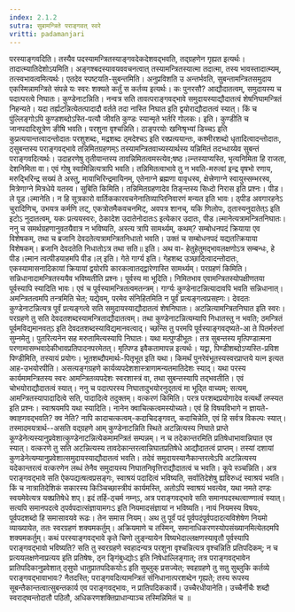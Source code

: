 ```yaml
---
index: 2.1.2
sutra: सुबामन्त्रिते पराङ्गवत्‌ स्वरे
vritti: padamanjari
---
```


  परस्याङ्गवदिति। तस्यैव पदस्यामन्त्रितस्याङ्गवदेकदेशवद्भवति, तद्ग्रहणेन गृह्यत इत्यर्थः। तादात्म्यातिदेशोऽयमिति। अङ्गश्बदस्यावयववचनत्वात् तस्यामन्त्रितस्यात्मा तदात्मा, तस्य भावस्तादात्म्यम्, तत्स्वभावत्वमित्यर्थः। एतदेव स्पष्टयति-सुबन्तमिति। अनुप्रविशति उ अन्तर्भवति, सुबन्तामन्त्रितसमुदाय एकस्मिन्नामन्त्रिते संपन्ने यः स्वरः शक्यते कर्तुं स कर्तव्य इत्यर्थः। कः पुनरसौ? आद्यौदातत्वम्, समुदायस्य च पदात्परत्वे निघातः। कुण्डेनाटन्निति। नन्वत्र सति तावत्पराङ्गवद्भावे समुदायस्याद्यौदातत्वं शेषनिघामन्त्रितं निहन्यते। यदा तर्ह्यटन्नित्येतत्पादादौ वर्तते तदा नास्ति निघात इति द्वयोराद्यौदातत्वं स्यात्। किं च पुंल्लिङ्गोऽपि कुण्डशब्दोऽस्ति-पत्यौ जीवति कुण्डः स्यान्मृते भर्तरि गोलकः। इति।  कुण्डीति च जानपदादिसूत्रेण ङीषि भवति। परशुना वृश्चन्निति। ठाङ्परयोः खनिश्रृभ्यां डिच्चऽ इति कुप्रत्ययान्तत्वादन्तोदातः परशुशब्दः, मद्रशब्दः ठ्मदेश्चऽ इति रक्प्रत्ययान्तः, कश्मीरशब्दो धृतादित्वादन्तोदातः, ठ्सुबन्तस्य पराङ्गवद्भावे तन्निमितग्रहणम्ऽ तस्यामन्त्रितवाच्यस्यार्थस्य यन्निमितं तदभ्धाय्येव सुबन्तं पराङ्गवदित्यर्थः। उदाहरणेषु तृतीयान्तस्य तावन्निमितत्वमस्त्येव;षष्ठ।ल्न्तस्याप्यस्ति, भृत्यनिमिता हि राजता, देशनिमिता वा। एवं गोषु स्वामिन्नित्यत्रापि भवति। तन्निमितत्वाभावे तु न भवति-मरुत्वां इन्द्र वृषभो रणाय, मरुद्भिरिन्द्र सख्यं ते अस्तु, मायाभिरिन्द्रमायिनम्, एतेनाग्ने ब्रह्मणा वावृधस्व, क्षेत्त्रेणाग्ने स्वायुस्सम्भरस्व, मित्रेणाग्ने मित्रधेये यतस्व। सुबिति किमिति। तन्निमितग्रहणादेव तिङ्न्तस्य सिध्दो निरास इति प्रश्नः। पीड।ले पूड।ल्मानेति। न हि सूत्रकारो वार्तिककारवचनेनातिव्याप्तिनिवारणं मन्यत इति भावः। ठ्पीड अवगारहनेऽ चुरादिणिच्, उभयत्र कर्मणि लट्, एकत्रोतमैकवचनमिट्, अवपत्र शानच्, यकि णिलोपः, ठ्तास्यनुदातेत्ऽ इति इटोऽ नुदातत्वम्, यकः प्रत्ययस्वरः, ठेकादेश उदातेनोदातःऽ इत्येकार उदातः, पीड।ल्मानेत्यत्रामन्त्रितनिघातः। ननु च समर्थग्रहणानुवतयैवात्र न भविष्यति, अस्त्य त्रापि सामर्थ्यम्, कथम्? सम्बोधनपदं क्रियाया एव विशेषकम्, तथा च ब्रजानि देवदतेत्यत्रामन्त्रितनिधातो भवति। उक्तं च  सम्बोधनपदं यद्यतत्क्रियाया विशेषकम्।  ब्रजानि देवदतेति निधातोऽत्र तथा सति॥ इति।  अथ वा- हेतुहेतुमद्भावलक्षणोऽत्र सम्बन्धः, हे पीड।ल्मान त्वत्पीडयाहमपि पीड।ल् इति। गेते गार्ग्य इति। गेहशब्द उञ्छादित्वादन्तोदातः, एकस्यामासनादिकायां क्रियायां द्वयोरपि कारकत्वातद्द्वारेणास्ति सामर्थ्यम्। परग्रहणं किमिति। सन्निधानादामन्त्रितस्ययैव भविष्यतीति प्रश्नः। पूर्वस्य मा भूदिति। निमितभाव एवामन्त्रितस्योपक्षीणतया पूर्वस्यापि स्यादिति भावः। एवं च पूर्वस्यामन्त्रितत्वमतन्त्रम्। गार्ग्यः कुण्डेनाटन्नित्यादावपि भवति सन्निधानात्। अमन्त्रितत्वमपि तन्त्रमिति चेत; यद्येवम्, परमेव संनिहितमिति न पूर्वं प्रत्यङ्गत्वप्रसह्गः। देवदतः कुण्डेनाटन्नित्यत्र पूर्वं प्रत्यङ्गत्वे सति समुदायस्याद्यौदातत्वं शेषनिघातः। अटन्नित्यामन्त्रितनिघात इति स्वरः। परग्रहणे तु सति देवदतशब्दस्यामन्त्रिताद्यौदातत्वम्। तथा कुण्डेनाटन्नित्यम्यापि निधातस्तु न भवति; ठमन्त्रितं पूर्वमविद्यमानवत्ऽ इति देवदतशब्दस्याविद्यमानवत्वाद्। च्छन्सि तु परमपि पूर्वस्याङ्गवद्ष्यते-आ ते पितर्मरुतां सुम्नमेतु। पुतरित्यनेन सह मरुतामित्यस्यापि निघातः। यथा मत्पुण्डीभूतः। तत्र सुबन्तस्य मृत्पिण्डात्मना परणामासम्भवादेकीभावप्रतिपादनपरमेतत्। मृत्पिण्ड इवैकतामापन्न इत्यर्थः। यद्वा, पिण्डीशब्दोऽप्यस्ति-प्रविश पिण्डीमिति, तस्यायं प्रयोगः। भूतशब्दौपमार्थः-पितृभूत इति यथा। किमर्थं पुनरेवंभूतस्यस्वरप्राप्तये यत्न इत्यत आह-उभयोरपीति। असत्यङ्गग्रहणे कार्यव्यपदेशशास्त्राणामन्यतमातिदेशः स्याद्। यथा परस्य कार्यमामन्त्रितस्य स्वरः आमन्त्रितव्यपदेशः स्वरशास्त्रं वा, तथा सुबन्तस्यापि तद्भवतीति। एवं चोभयोराद्यौदातत्वं स्यात्। ननु च पदात्परस्य निघातादुभयोरनुद्तत्वं मा भूद्ति वाच्यम्; सत्यम्, आमन्त्रितस्यापादादित्वे सति, पादादित्वे तदुक्तम्। वत्करणं किमिति। परत्र परशब्दप्रयोगादेव वत्यर्थो लप्स्यत इति प्रश्नः। स्वाश्रयमपि यथा स्यादिति। नानेन क्वाचित्कत्वमस्योच्यते। एवं हि विषयविभागे न ज्ञायते-क्वाह्गवद्भवति? क्व नेति? नापि कादाचत्कत्वम्-कदाचिदङ्गवत्, कदाचिन्नेति, एवं हि सर्वत्र विकल्पः स्यात्। तस्मादमयत्रार्थ--असति वद्ग्रहणे आम् कुण्डेनाटन्निति स्थिते अटन्नित्यस्य निघाते प्राप्ते कूण्डेनेत्यस्यानुप्रवेशात्कुण्डेनाटन्नित्येकमामन्त्रितं सम्पन्नम्। न च तदेकान्तरमिति प्रतिषेधाभावान्निघात एव स्यात्। वत्करणे तु सति अटन्नित्यस्य तावदेकान्तरत्वान्निघातप्रतिषेधे आद्यौदातत्वं प्राप्तम्। तस्यां दशायां कुणडेनेत्यम्यानुप्रवेशात्समुदायस्याद्यौदातत्वं भवति। तदेवं समुदायस्यानैकान्तरत्वेऽपि अटन्नित्यस्य यदेकान्तरत्वं वत्करणेन लब्धं तेनैव समुदायस्य निघातनिवृत्तिराद्यौदातत्वं च भवति। कूपे स्ञ्चन्निति। अत्र पराङ्गवद्भावे सति ऐकपद्यत्षत्वप्रसङ्गः, स्वाश्रयं पदादित्वं भविष्यति, सर्वातिदेशेषु ह्यविरुध्दं स्वाश्रयं भवति। किं च नात्रातिदेशिकं सकारस्य किञ्चिच्छास्त्रीयं कार्यमस्ति, अतोऽपि स्वाश्रयं भवत्येव, यथा नमते दण्डः स्वयमेवेत्यत्र यक्प्रतिषेधे शप्। इदं तर्हि-ठ्चर्म नम्न्ऽ, अत्र पराङ्गवद्भावे सति समानपदस्थत्वाण्णात्वं स्यात्। सत्यपि समानपदत्वे ठ्पर्वपदात्संज्ञायामगःऽ इति नियमादसंज्ञायां न भविष्यति। नायं नियमस्य विषयः, पूर्वपदशब्दो हि समासावयवे रूढः। तेन समास नियम्। अथ तु पूर्वं पदं पूर्वपदंपूर्वपदादत्यविशेषेण नियमो व्याख्यायेत, ततः स्वरग्रहणं शक्यमकर्तुम्। अक्रियमाणे च तस्मिन्, समानाधिकरणस्योपसंख्यानमित्येतदमपि शक्यमकर्तुम्। कथं परस्याङ्गवद्भावे कृते चिणो लुङ्न्यायेन विष्यभेदाल्लक्षणस्यावृतौ पूर्वस्यापि पराङ्गवद्भावो भविष्यति? सति तु स्वरग्रहणे स्वहादन्यत्र परशुना वृश्चन्नित्यत्र वृश्चन्निति प्रतिपदिकम्; न च प्रत्ययलक्षणेनाप्रत्यय इति प्रतिषेषः, ठ्न ङ्गिंबुध्द्योःऽ इति निषेधाल्लिङ्गात्; तत्र पराङ्गवद्भावेन प्रातिपदिकानुप्रवेशात् ठ्सुपो धातुप्रातपदिकयोःऽ इति सुब्लुक् प्रसज्येत; स्वहग्रहणे तु सतु सुब्लुकि कर्तव्ये पराङ्गवद्भावाभावः? नैतदस्ति; पराङ्गवदित्यामन्त्रितं संनिधानात्परशब्देन गृह्यते; तस्य रूपस्य सूबन्तैकान्तत्वात्सुबन्तकार्य एव पराङ्गवद्भावः, न प्रातिपदिककार्ये। उच्चैरधीयानेति। उच्चैर्नीचैः शब्दौ स्वराद्ष्वन्तोदातौ पठितौ, अधिकरणशक्तिप्राधान्याञ्च तस्मिन्निमितं च ॥